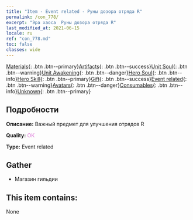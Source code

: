 ```yaml
---
title: "Item - Event related - Руны дозора отряда R"
permalink: /con_778/
excerpt: "Эра хаоса  Руны дозора отряда R"
last_modified_at: 2021-06-15
locale: ru
ref: "con_778.md"
toc: false
classes: wide
---
```

 [Materials](/ItemsRU/){: .btn .btn--primary}[Artifacts](/ItemsRU/Artifacts/){: .btn .btn--success}[Unit Soul](/ItemsRU/UnitSoul/){: .btn .btn--warning}[Unit Awakening](/ItemsRU/UnitAwakening/){: .btn .btn--danger}[Hero Soul](/ItemsRU/HeroSoul/){: .btn .btn--info}[Hero Skill](/ItemsRU/HeroSkill/){: .btn .btn--primary}[Gift](/ItemsRU/Gift/){: .btn .btn--success}[Event related](/ItemsRU/Events/){: .btn .btn--warning}[Avatars](/ItemsRU/Avatars/){: .btn .btn--danger}[Consumables](/ItemsRU/Consumables/){: .btn .btn--info}[Unknown](/ItemsRU/Unknown/){: .btn .btn--primary}

## Подробности
 **Описание:** Важный предмет для улучшения отрядов R

 **Quality:** <span style="color: #DA70D6">OK</span>

 **Type:** Event related

## Gather

*    Магазин гильдии 

## This item contains:

  None

